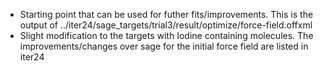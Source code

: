 - Starting point that can be used for futher fits/improvements. This is the output of ../iter24/sage_targets/trial3/result/optimize/force-field.offxml
- Slight modification to the targets with Iodine containing molecules. The improvements/changes over sage for the initial force field are listed in iter24
